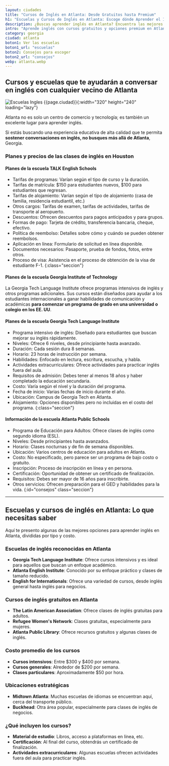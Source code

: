 ```yaml
---
layout: ciudades
title: "Cursos de Inglés en Atlanta: Desde Gratuitos hasta Premium"
h1: "Escuelas y Cursos de Inglés en Atlanta: Escoge dónde Aprender el Idioma"
description: ¿Buscas aprender inglés en Atlanta? Encuentra las mejores escuelas y cursos aquí. ¡Haz clic para saber más! 📚
intro: "Aprende inglés con cursos gratuitos y opciones premium en Atlanta, Georgia"
category: georgia
ciudad: atlanta
boton1: Ver las escuelas
boton1_url: "escuelas"
boton2: Consejos para escoger
boton2_url: "consejos"
webp: atlanta.webp
---
```

## Cursos y escuelas que te ayudarán a conversar en inglés con cualquier vecino de Atlanta

![Escuelas Ingles {{page.ciudad}}]({{site.baseurl}}/img/{{page.webp}} "Clases inglés {{page.ciudad|capitalize}}"){:width="320" height="240" loading="lazy"}

Atlanta no es solo un centro de comercio y tecnología; es también un excelente lugar para aprender inglés.

Si estás buscando una experiencia educativa de alta calidad que te permita **sostener conversaciones en inglés, no busques más allá de Atlanta**, Georgia.

### Planes y precios de las clases de inglés en Houston

#### Planes de la escuela TALK English Schools

- Tarifas de programas: Varían según el tipo de curso y la duración.
- Tarifas de matrícula: $150 para estudiantes nuevos, $100 para estudiantes que regresan.
- Tarifas de alojamiento: Varían según el tipo de alojamiento (casa de familia, residencia estudiantil, etc.)
- Otros cargos: Tarifas de examen, tarifas de actividades, tarifas de transporte al aeropuerto.
- Descuentos: Ofrecen descuentos para pagos anticipados y para grupos.
- Formas de pago: Tarjeta de crédito, transferencia bancaria, cheque, efectivo.
- Política de reembolso: Detalles sobre cómo y cuándo se pueden obtener reembolsos.
- Aplicación en línea: Formulario de solicitud en línea disponible.
- Documentos necesarios: Pasaporte, prueba de fondos, fotos, entre otros.
- Proceso de visa: Asistencia en el proceso de obtención de la visa de estudiante F-1.
{:class="seccion"}

#### Planes de la escuela Georgia Institute of Technology

La Georgia Tech Language Institute ofrece programas intensivos de inglés y otros programas adicionales. Sus cursos están diseñados para ayudar a los estudiantes internacionales a ganar habilidades de comunicación y académicas **para comenzar un programa de grado en una universidad o colegio en los EE. UU**.

#### Planes de la escuela Georgia Tech Language Institute

- Programa intensivo de inglés: Diseñado para estudiantes que buscan mejorar su inglés rápidamente.
- Niveles: Ofrece 6 niveles, desde principiante hasta avanzado.
- Duración: Cada sesión dura 8 semanas.
- Horario: 23 horas de instrucción por semana.
- Habilidades: Enfocado en lectura, escritura, escucha, y habla.
- Actividades extracurriculares: Ofrece actividades para practicar inglés fuera del aula.
- Requisitos de admisión: Debes tener al menos 18 años y haber completado la educación secundaria.
- Costo: Varía según el nivel y la duración del programa.
- Fecha de inicio: Varias fechas de inicio durante el año.
- Ubicación: Campus de Georgia Tech en Atlanta.
- Alojamiento: Opciones disponibles pero no incluidas en el costo del programa.
{:class="seccion"}

#### Información de la escuela Atlanta Public Schools

- Programa de Educación para Adultos: Ofrece clases de inglés como segundo idioma (ESL).
- Niveles: Desde principiantes hasta avanzados.
- Horario: Clases nocturnas y de fin de semana disponibles.
- Ubicación: Varios centros de educación para adultos en Atlanta.
- Costo: No especificado, pero parece ser un programa de bajo costo o gratuito.
- Inscripción: Proceso de inscripción en línea y en persona.
- Certificación: Oportunidad de obtener un certificado de finalización.
- Requisitos: Debes ser mayor de 16 años para inscribirte.
- Otros servicios: Ofrecen preparación para el GED y habilidades para la vida.
{:id="consejos" class="seccion"}

----

## Escuelas y cursos de inglés en Atlanta: Lo que necesitas saber

Aquí te presento algunas de las mejores opciones para aprender inglés en Atlanta, divididas por tipo y costo.

### Escuelas de inglés reconocidas en Atlanta

- **Georgia Tech Language Institute**: Ofrece cursos intensivos y es ideal para aquellos que buscan un enfoque académico.
- **Atlanta English Institute**: Conocido por su enfoque práctico y clases de tamaño reducido.
- **English for Internationals**: Ofrece una variedad de cursos, desde inglés general hasta inglés para negocios.

### Cursos de inglés gratuitos en Atlanta

- **The Latin American Association**: Ofrece clases de inglés gratuitas para adultos.
- **Refugee Women's Network**: Clases gratuitas, especialmente para mujeres.
- **Atlanta Public Library**: Ofrece recursos gratuitos y algunas clases de inglés.

### Costo promedio de los cursos

- **Cursos intensivos**: Entre $300 y $400 por semana.
- **Cursos generales**: Alrededor de $200 por semana.
- **Clases particulares**: Aproximadamente $50 por hora.

### Ubicaciones estratégicas

- **Midtown Atlanta**: Muchas escuelas de idiomas se encuentran aquí, cerca del transporte público.
- **Buckhead**: Otra área popular, especialmente para clases de inglés de negocios.

### ¿Qué incluyen los cursos?

- **Material de estudio**: Libros, acceso a plataformas en línea, etc.
- **Certificación**: Al final del curso, obtendrás un certificado de finalización.
- **Actividades extracurriculares**: Algunas escuelas ofrecen actividades fuera del aula para practicar inglés.
